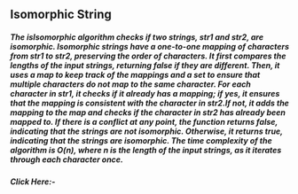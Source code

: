 ## Isomorphic String
##### The isIsomorphic algorithm checks if two strings, str1 and str2, are isomorphic. Isomorphic strings have a one-to-one mapping of characters from str1 to str2, preserving the order of characters. It first compares the lengths of the input strings, returning false if they are different. Then, it uses a map to keep track of the mappings and a set to ensure that multiple characters do not map to the same character. For each character in str1, it checks if it already has a mapping; if yes, it ensures that the mapping is consistent with the character in str2.If not, it adds the mapping to the map and checks if the character in str2 has already been mapped to. If there is a conflict at any point, the function returns false, indicating that the strings are not isomorphic. Otherwise, it returns true, indicating that the strings are isomorphic. The time complexity of the algorithm is O(n), where n is the length of the input strings, as it iterates through each character once.

##### Click Here:- 
